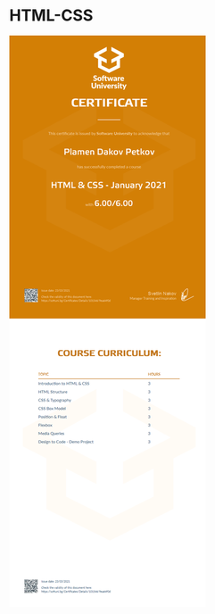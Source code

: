 # HTML-CSS

![HTML-CSS](https://github.com/PPetkov2000/HTML-CSS/blob/main/HTML%20%26%20CSS%20-%20January%202021%20-%20Certificate.jpeg)

